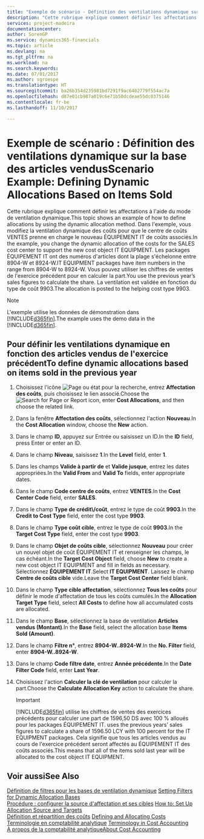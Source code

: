 ```yaml
---
title: "Exemple de scénario - Définition des ventilations dynamique sur la base des articles vendus | Microsoft Docs"
description: "Cette rubrique explique comment définir les affectations à l'aide du mode de ventilation dynamique."
services: project-madeira
documentationcenter: 
author: SorenGP
ms.service: dynamics365-financials
ms.topic: article
ms.devlang: na
ms.tgt_pltfrm: na
ms.workload: na
ms.search.keywords: 
ms.date: 07/01/2017
ms.author: sgroespe
ms.translationtype: HT
ms.sourcegitcommit: ba26b354d235981bd7291f9ac6402779f554ac7a
ms.openlocfilehash: d87e01cb987a019c6e71b50dcdeae55dc0375146
ms.contentlocale: fr-be
ms.lasthandoff: 11/10/2017

---
```

# <a name="scenario-example-defining-dynamic-allocations-based-on-items-sold"></a><span data-ttu-id="f5477-103">Exemple de scénario : Définition des ventilations dynamique sur la base des articles vendus</span><span class="sxs-lookup"><span data-stu-id="f5477-103">Scenario Example: Defining Dynamic Allocations Based on Items Sold</span></span>
<span data-ttu-id="f5477-104">Cette rubrique explique comment définir les affectations à l'aide du mode de ventilation dynamique.</span><span class="sxs-lookup"><span data-stu-id="f5477-104">This topic shows an example of how to define allocations by using the dynamic allocation method.</span></span> <span data-ttu-id="f5477-105">Dans l'exemple, vous modifiez la ventilation dynamique des coûts pour que le centre de coûts VENTES prenne en charge le nouveau ÉQUIPEMENT IT de coûts associés.</span><span class="sxs-lookup"><span data-stu-id="f5477-105">In the example, you change the dynamic allocation of the costs for the SALES cost center to support the new cost object IT EQUIPMENT.</span></span> <span data-ttu-id="f5477-106">Les packages ÉQUIPEMENT IT ont des numéros d'articles dont la plage s'échelonne entre 8904-W et 8924-W.</span><span class="sxs-lookup"><span data-stu-id="f5477-106">IT EQUIPMENT packages have item numbers in the range from 8904-W to 8924-W.</span></span> <span data-ttu-id="f5477-107">Vous pouvez utiliser les chiffres de ventes de l'exercice précédent pour en calculer la part.</span><span class="sxs-lookup"><span data-stu-id="f5477-107">You use the previous year’s sales figures to calculate the share.</span></span> <span data-ttu-id="f5477-108">La ventilation est validée en fonction du type de coût 9903.</span><span class="sxs-lookup"><span data-stu-id="f5477-108">The allocation is posted to the helping cost type 9903.</span></span>  

> [!NOTE]  
>  <span data-ttu-id="f5477-109">L'exemple utilise les données de démonstration dans [!INCLUDE[d365fin](includes/d365fin_md.md)].</span><span class="sxs-lookup"><span data-stu-id="f5477-109">The example uses the demo data in the [!INCLUDE[d365fin](includes/d365fin_md.md)].</span></span>  

## <a name="to-define-dynamic-allocations-based-on-items-sold-in-the-previous-year"></a><span data-ttu-id="f5477-110">Pour définir les ventilations dynamique en fonction des articles vendus de l'exercice précédent</span><span class="sxs-lookup"><span data-stu-id="f5477-110">To define dynamic allocations based on items sold in the previous year</span></span>  

1.  <span data-ttu-id="f5477-111">Choisissez l'icône ![Page ou état pour la recherche](media/ui-search/search_small.png "icône Page ou état pour la recherche"), entrez **Affectation des coûts**, puis choisissez le lien associé.</span><span class="sxs-lookup"><span data-stu-id="f5477-111">Choose the ![Search for Page or Report](media/ui-search/search_small.png "Search for Page or Report icon") icon, enter **Cost Allocations**, and then choose the related link.</span></span>  
2.  <span data-ttu-id="f5477-112">Dans la fenêtre **Affectation des coûts**, sélectionnez l'action **Nouveau**.</span><span class="sxs-lookup"><span data-stu-id="f5477-112">In the **Cost Allocation** window, choose the **New** action.</span></span>  
3.  <span data-ttu-id="f5477-113">Dans le champ **ID**, appuyez sur Entrée ou saisissez un ID.</span><span class="sxs-lookup"><span data-stu-id="f5477-113">In the **ID** field, press Enter or enter an ID.</span></span>  
4.  <span data-ttu-id="f5477-114">Dans le champ **Niveau**, saisissez **1**.</span><span class="sxs-lookup"><span data-stu-id="f5477-114">In the **Level** field, enter **1**.</span></span>  
5.  <span data-ttu-id="f5477-115">Dans les champs **Valide à partir de** et **Valide jusque**, entrez les dates appropriées.</span><span class="sxs-lookup"><span data-stu-id="f5477-115">In the **Valid From** and **Valid To** fields, enter appropriate dates.</span></span>  
6.  <span data-ttu-id="f5477-116">Dans le champ **Code centre de coûts**, entrez **VENTES**.</span><span class="sxs-lookup"><span data-stu-id="f5477-116">In the **Cost Center Code** field, enter **SALES**.</span></span>  
7.  <span data-ttu-id="f5477-117">Dans le champ **Type de crédit\\\/coût**, entrez le type de coût **9903**.</span><span class="sxs-lookup"><span data-stu-id="f5477-117">In the **Credit to Cost Type** field, enter the cost type **9903**.</span></span>  
8.  <span data-ttu-id="f5477-118">Dans le champ **Type coût cible**, entrez le type de coût **9903**.</span><span class="sxs-lookup"><span data-stu-id="f5477-118">In the **Target Cost Type** field, enter the cost type **9903**.</span></span>  
9. <span data-ttu-id="f5477-119">Dans le champ **Objet de coûts cible**, sélectionnez **Nouveau** pour créer un nouvel objet de coût ÉQUIPEMENT IT et renseigner les champs, le cas échéant.</span><span class="sxs-lookup"><span data-stu-id="f5477-119">In the **Target Cost Object** field, choose **New** to create a new cost object IT EQUIPMENT and fill in fields as necessary.</span></span> <span data-ttu-id="f5477-120">Sélectionnez **ÉQUIPEMENT IT**.</span><span class="sxs-lookup"><span data-stu-id="f5477-120">Select **IT EQUIPMENT**.</span></span> <span data-ttu-id="f5477-121">Laissez le champ **Centre de coûts cible** vide.</span><span class="sxs-lookup"><span data-stu-id="f5477-121">Leave the **Target Cost Center** field blank.</span></span>  
10. <span data-ttu-id="f5477-122">Dans le champ **Type cible affectation**, sélectionnez **Tous les coûts** pour définir le mode d'affectation de tous les coûts cumulés.</span><span class="sxs-lookup"><span data-stu-id="f5477-122">In the **Allocation Target Type** field, select **All Costs** to define how all accumulated costs are allocated.</span></span>  
11. <span data-ttu-id="f5477-123">Dans le champ **Base**, sélectionnez la base de ventilation **Articles vendus (Montant)**.</span><span class="sxs-lookup"><span data-stu-id="f5477-123">In the **Base** field, select the allocation base **Items Sold (Amount)**.</span></span>  
12. <span data-ttu-id="f5477-124">Dans le champ **Filtre n°**, entrez **8904-W..8924-W**.</span><span class="sxs-lookup"><span data-stu-id="f5477-124">In the **No. Filter** field, enter **8904-W..8924-W**.</span></span>  
13. <span data-ttu-id="f5477-125">Dans le champ **Code filtre date**, entrez **Année précédente**.</span><span class="sxs-lookup"><span data-stu-id="f5477-125">In the **Date Filter Code** field, enter **Last Year**.</span></span>  
14. <span data-ttu-id="f5477-126">Choisissez l'action **Calculer la clé de ventilation** pour calculer la part.</span><span class="sxs-lookup"><span data-stu-id="f5477-126">Choose the **Calculate Allocation Key** action to calculate the share.</span></span>  

    > [!IMPORTANT]  
    >  [!INCLUDE[d365fin](includes/d365fin_md.md)]<span data-ttu-id="f5477-127"> utilise les chiffres de ventes des exercices précédents pour calculer une part de 1596,50 DS avec 100 % alloués pour les packages ÉQUIPEMENT IT.</span><span class="sxs-lookup"><span data-stu-id="f5477-127"> uses the previous years’ sales figures to calculate a share of 1596.50 LCY with 100 percent for the IT EQUIPMENT packages.</span></span> <span data-ttu-id="f5477-128">Cela signifie que tous les articles vendus au cours de l'exercice précédent seront affectés au ÉQUIPEMENT IT des coûts associés.</span><span class="sxs-lookup"><span data-stu-id="f5477-128">This means that all of the items sold last year will be allocated to the cost object IT EQUIPMENT.</span></span>  

## <a name="see-also"></a><span data-ttu-id="f5477-129">Voir aussi</span><span class="sxs-lookup"><span data-stu-id="f5477-129">See Also</span></span>  
 <span data-ttu-id="f5477-130">[Définition de filtres pour les bases de ventilation dynamique](finance-setting-filters-for-dynamic-allocation-bases.md) </span><span class="sxs-lookup"><span data-stu-id="f5477-130">[Setting Filters for Dynamic Allocation Bases](finance-setting-filters-for-dynamic-allocation-bases.md) </span></span>  
 <span data-ttu-id="f5477-131">[Procédure : configurer la source d'affectation et ses cibles](finance-how-to-set-up-allocation-source-and-targets.md) </span><span class="sxs-lookup"><span data-stu-id="f5477-131">[How to: Set Up Allocation Source and Targets](finance-how-to-set-up-allocation-source-and-targets.md) </span></span>  
 <span data-ttu-id="f5477-132">[Définition et répartition des coûts](finance-define-and-allocate-costs.md) </span><span class="sxs-lookup"><span data-stu-id="f5477-132">[Defining and Allocating Costs](finance-define-and-allocate-costs.md) </span></span>  
 <span data-ttu-id="f5477-133">[Terminologie en comptabilité analytique](finance-terminology-in-cost-accounting.md) </span><span class="sxs-lookup"><span data-stu-id="f5477-133">[Terminology in Cost Accounting](finance-terminology-in-cost-accounting.md) </span></span>  
 [<span data-ttu-id="f5477-134">À propos de la comptabilité analytique</span><span class="sxs-lookup"><span data-stu-id="f5477-134">About Cost Accounting</span></span>](finance-about-cost-accounting.md)

